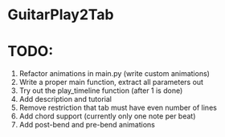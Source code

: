 # GuitarPlay2Tab

# TODO:
1. Refactor animations in main.py (write custom animations)
2. Write a proper main function, extract all parameters out
3. Try out the play_timeline function (after 1 is done)
4. Add description and tutorial
5. Remove restriction that tab must have even number of lines
6. Add chord support (currently only one note per beat)
7. Add post-bend and pre-bend animations
